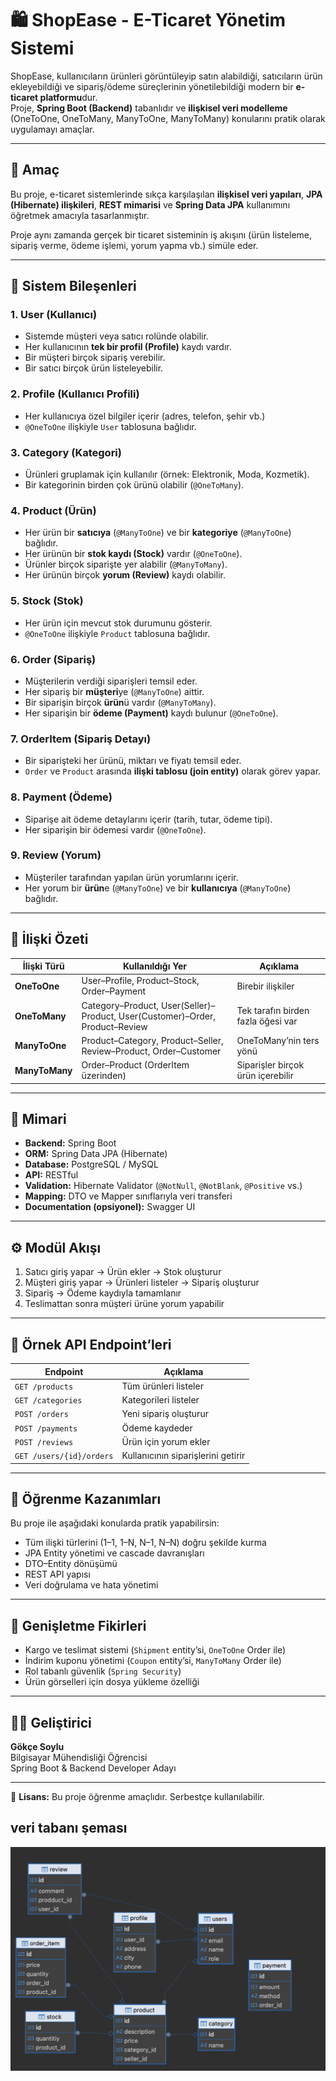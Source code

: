 # 🛍️ ShopEase - E-Ticaret Yönetim Sistemi

ShopEase, kullanıcıların ürünleri görüntüleyip satın alabildiği, satıcıların ürün ekleyebildiği ve sipariş/ödeme süreçlerinin yönetilebildiği modern bir **e-ticaret platformu**dur.  
Proje, **Spring Boot (Backend)** tabanlıdır ve **ilişkisel veri modelleme** (OneToOne, OneToMany, ManyToOne, ManyToMany) konularını pratik olarak uygulamayı amaçlar.

---

## 🚀 Amaç

Bu proje, e-ticaret sistemlerinde sıkça karşılaşılan **ilişkisel veri yapıları**, **JPA (Hibernate) ilişkileri**, **REST mimarisi** ve **Spring Data JPA** kullanımını öğretmek amacıyla tasarlanmıştır.

Proje aynı zamanda gerçek bir ticaret sisteminin iş akışını (ürün listeleme, sipariş verme, ödeme işlemi, yorum yapma vb.) simüle eder.

---

## 🧩 Sistem Bileşenleri

### 1. **User (Kullanıcı)**
- Sistemde müşteri veya satıcı rolünde olabilir.
- Her kullanıcının **tek bir profil (Profile)** kaydı vardır.
- Bir müşteri birçok sipariş verebilir.
- Bir satıcı birçok ürün listeleyebilir.

### 2. **Profile (Kullanıcı Profili)**
- Her kullanıcıya özel bilgiler içerir (adres, telefon, şehir vb.)
- `@OneToOne` ilişkiyle `User` tablosuna bağlıdır.

### 3. **Category (Kategori)**
- Ürünleri gruplamak için kullanılır (örnek: Elektronik, Moda, Kozmetik).
- Bir kategorinin birden çok ürünü olabilir (`@OneToMany`).

### 4. **Product (Ürün)**
- Her ürün bir **satıcıya** (`@ManyToOne`) ve bir **kategoriye** (`@ManyToOne`) bağlıdır.
- Her ürünün bir **stok kaydı (Stock)** vardır (`@OneToOne`).
- Ürünler birçok siparişte yer alabilir (`@ManyToMany`).
- Her ürünün birçok **yorum (Review)** kaydı olabilir.

### 5. **Stock (Stok)**
- Her ürün için mevcut stok durumunu gösterir.
- `@OneToOne` ilişkiyle `Product` tablosuna bağlıdır.

### 6. **Order (Sipariş)**
- Müşterilerin verdiği siparişleri temsil eder.
- Her sipariş bir **müşteri**ye (`@ManyToOne`) aittir.
- Bir siparişin birçok **ürün**ü vardır (`@ManyToMany`).
- Her siparişin bir **ödeme (Payment)** kaydı bulunur (`@OneToOne`).

### 7. **OrderItem (Sipariş Detayı)**
- Bir siparişteki her ürünü, miktarı ve fiyatı temsil eder.
- `Order` ve `Product` arasında **ilişki tablosu (join entity)** olarak görev yapar.

### 8. **Payment (Ödeme)**
- Siparişe ait ödeme detaylarını içerir (tarih, tutar, ödeme tipi).
- Her siparişin bir ödemesi vardır (`@OneToOne`).

### 9. **Review (Yorum)**
- Müşteriler tarafından yapılan ürün yorumlarını içerir.
- Her yorum bir **ürün**e (`@ManyToOne`) ve bir **kullanıcıya** (`@ManyToOne`) bağlıdır.

---

## 🔗 İlişki Özeti

| İlişki Türü | Kullanıldığı Yer | Açıklama |
|--------------|------------------|-----------|
| **OneToOne** | User–Profile, Product–Stock, Order–Payment | Birebir ilişkiler |
| **OneToMany** | Category–Product, User(Seller)–Product, User(Customer)–Order, Product–Review | Tek tarafın birden fazla öğesi var |
| **ManyToOne** | Product–Category, Product–Seller, Review–Product, Order–Customer | OneToMany’nin ters yönü |
| **ManyToMany** | Order–Product (OrderItem üzerinden) | Siparişler birçok ürün içerebilir |

---

## 🧠 Mimari

- **Backend:** Spring Boot  
- **ORM:** Spring Data JPA (Hibernate)  
- **Database:** PostgreSQL / MySQL  
- **API:** RESTful  
- **Validation:** Hibernate Validator (`@NotNull`, `@NotBlank`, `@Positive` vs.)  
- **Mapping:** DTO ve Mapper sınıflarıyla veri transferi  
- **Documentation (opsiyonel):** Swagger UI  

---

## ⚙️ Modül Akışı

1. Satıcı giriş yapar → Ürün ekler → Stok oluşturur  
2. Müşteri giriş yapar → Ürünleri listeler → Sipariş oluşturur  
3. Sipariş → Ödeme kaydıyla tamamlanır  
4. Teslimattan sonra müşteri ürüne yorum yapabilir  

---

## 🧾 Örnek API Endpoint’leri

| Endpoint | Açıklama |
|-----------|-----------|
| `GET /products` | Tüm ürünleri listeler |
| `GET /categories` | Kategorileri listeler |
| `POST /orders` | Yeni sipariş oluşturur |
| `POST /payments` | Ödeme kaydeder |
| `POST /reviews` | Ürün için yorum ekler |
| `GET /users/{id}/orders` | Kullanıcının siparişlerini getirir |

---

## 🧪 Öğrenme Kazanımları

Bu proje ile aşağıdaki konularda pratik yapabilirsin:
- Tüm ilişki türlerini (1–1, 1–N, N–1, N–N) doğru şekilde kurma
- JPA Entity yönetimi ve cascade davranışları
- DTO–Entity dönüşümü
- REST API yapısı
- Veri doğrulama ve hata yönetimi

---

## 📌 Genişletme Fikirleri
- Kargo ve teslimat sistemi (`Shipment` entity’si, `OneToOne` Order ile)
- İndirim kuponu yönetimi (`Coupon` entity’si, `ManyToMany` Order ile)
- Rol tabanlı güvenlik (`Spring Security`)
- Ürün görselleri için dosya yükleme özelliği

---

## 🧑‍💻 Geliştirici
**Gökçe Soylu**  
Bilgisayar Mühendisliği Öğrencisi  
Spring Boot & Backend Developer Adayı  

---

📄 **Lisans:** Bu proje öğrenme amaçlıdır. Serbestçe kullanılabilir.


## veri tabanı şeması
![alt text](ecemmerce-db.png)